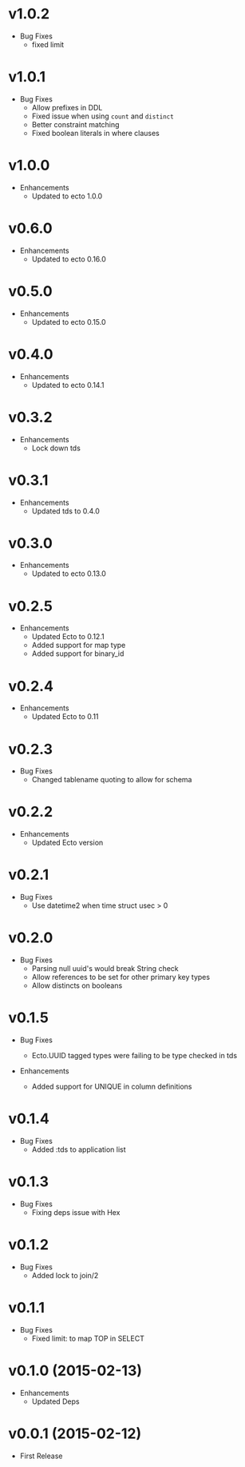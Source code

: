 # v1.0.2
* Bug Fixes
  * fixed limit

# v1.0.1
* Bug Fixes
  * Allow prefixes in DDL
  * Fixed issue when using `count` and `distinct`
  * Better constraint matching
  * Fixed boolean literals in where clauses

# v1.0.0
* Enhancements
  * Updated to ecto 1.0.0

# v0.6.0
* Enhancements
  * Updated to ecto 0.16.0

# v0.5.0
* Enhancements
  * Updated to ecto 0.15.0

# v0.4.0
* Enhancements
  * Updated to ecto 0.14.1

# v0.3.2
* Enhancements
  * Lock down tds

# v0.3.1
* Enhancements
  * Updated tds to 0.4.0

# v0.3.0
* Enhancements
  * Updated to ecto 0.13.0


# v0.2.5
* Enhancements
  * Updated Ecto to 0.12.1
  * Added support for map type
  * Added support for binary_id

# v0.2.4
* Enhancements
  * Updated Ecto to 0.11

# v0.2.3
* Bug Fixes
  * Changed tablename quoting to allow for schema

# v0.2.2
* Enhancements
  * Updated Ecto version

# v0.2.1
* Bug Fixes
  * Use datetime2 when time struct usec > 0

# v0.2.0
* Bug Fixes
  * Parsing null uuid's would break String check
  * Allow references to be set for other primary key types
  * Allow distincts on booleans

# v0.1.5
* Bug Fixes
  * Ecto.UUID tagged types were failing to be type checked in tds

* Enhancements
  * Added support for UNIQUE in column definitions

# v0.1.4
* Bug Fixes
  * Added :tds to application list

# v0.1.3
* Bug Fixes
  * Fixing deps issue with Hex

# v0.1.2
* Bug Fixes
  * Added lock to join/2

# v0.1.1
* Bug Fixes
  * Fixed limit: to map TOP in SELECT

# v0.1.0 (2015-02-13)
* Enhancements
  * Updated Deps


# v0.0.1 (2015-02-12)
* First Release
